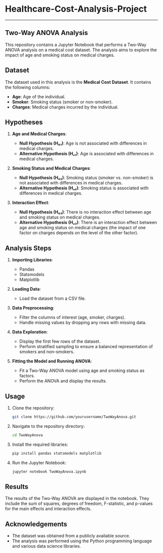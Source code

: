 # Healthcare-Cost-Analysis-Project
---

## Two-Way ANOVA Analysis

This repository contains a Jupyter Notebook that performs a Two-Way ANOVA analysis on a medical cost dataset. The analysis aims to explore the impact of age and smoking status on medical charges.

## Dataset

The dataset used in this analysis is the **Medical Cost Dataset**. It contains the following columns:
- **Age**: Age of the individual.
- **Smoker**: Smoking status (smoker or non-smoker).
- **Charges**: Medical charges incurred by the individual.

## Hypotheses

1. **Age and Medical Charges**:
   - **Null Hypothesis (H₀₁)**: Age is not associated with differences in medical charges.
   - **Alternative Hypothesis (Hₐ₁)**: Age is associated with differences in medical charges.

2. **Smoking Status and Medical Charges**:
   - **Null Hypothesis (H₀₂)**: Smoking status (smoker vs. non-smoker) is not associated with differences in medical charges.
   - **Alternative Hypothesis (Hₐ₂)**: Smoking status is associated with differences in medical charges.

3. **Interaction Effect**:
   - **Null Hypothesis (H₀₃)**: There is no interaction effect between age and smoking status on medical charges.
   - **Alternative Hypothesis (Hₐ₃)**: There is an interaction effect between age and smoking status on medical charges (the impact of one factor on charges depends on the level of the other factor).

## Analysis Steps

1. **Importing Libraries**:
    - Pandas
    - Statsmodels
    - Matplotlib

2. **Loading Data**:
    - Load the dataset from a CSV file.

3. **Data Preprocessing**:
    - Filter the columns of interest (age, smoker, charges).
    - Handle missing values by dropping any rows with missing data.

4. **Data Exploration**:
    - Display the first few rows of the dataset.
    - Perform stratified sampling to ensure a balanced representation of smokers and non-smokers.

5. **Fitting the Model and Running ANOVA**:
    - Fit a Two-Way ANOVA model using age and smoking status as factors.
    - Perform the ANOVA and display the results.

## Usage

1. Clone the repository:
    ```sh
    git clone https://github.com/yourusername/TwoWayAnova.git
    ```
2. Navigate to the repository directory:
    ```sh
    cd TwoWayAnova
    ```
3. Install the required libraries:
    ```sh
    pip install pandas statsmodels matplotlib
    ```
4. Run the Jupyter Notebook:
    ```sh
    jupyter notebook TwoWayAnova.ipynb
    ```

## Results

The results of the Two-Way ANOVA are displayed in the notebook. They include the sum of squares, degrees of freedom, F-statistic, and p-values for the main effects and interaction effects.

## Acknowledgements

- The dataset was obtained from a publicly available source.
- The analysis was performed using the Python programming language and various data science libraries.
